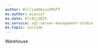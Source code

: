 ```yaml
---
author: WilliamDAssafMSFT
ms.author: wiassaf
ms.date: 07/02/2025
ms.service: sql-server-management-studio
ms.topic: include
---
```

Warehouse
